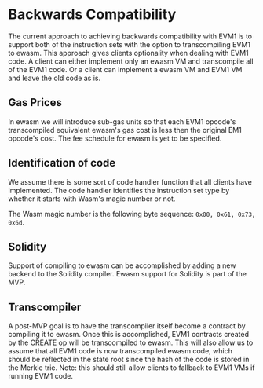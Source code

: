 # Backwards Compatibility
The current approach to achieving backwards compatibility with EVM1 is to
support both of the instruction sets with the option to transcompiling EVM1 to 
ewasm. This approach gives clients optionality when dealing with EVM1 code.
A client can either implement only an ewasm VM and transcompile all of the EVM1
code. Or a client can implement a ewasm VM and EVM1 VM and leave the old code as
is.

## Gas Prices
In ewasm we will introduce sub-gas units so that each EVM1 opcode's
transcompiled equivalent ewasm's gas cost is less then the original EM1 opcode's
cost. The fee schedule for ewasm is yet to be specified.

## Identification of code
We assume there is some sort of code handler function that all clients have 
implemented. The code handler identifies the instruction set type by whether it
starts with Wasm's magic number or not.

The Wasm magic number is the following byte sequence: `0x00, 0x61, 0x73, 0x6d`.

## Solidity
Support of compiling to ewasm can be accomplished by adding a new backend to
the Solidity compiler. Ewasm support for Solidity is part of the MVP.

## Transcompiler
A post-MVP goal is to have the transcompiler itself become a contract by
compiling it to ewasm. Once this is accomplished, EVM1 contracts created by 
the CREATE op will be transcompiled to ewasm. This will also allow us to assume
that all EVM1 code is now transcompiled ewasm code, which should be reflected
in the state root since the hash of the code is stored in the Merkle trie. Note:
this should still allow clients to fallback to EVM1 VMs if running EVM1 code.
